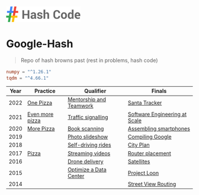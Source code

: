![Logo for Google Hash Code, an octothorpe in the Google colours next to the title Hash Code](./hashcode-logo.png)

# Google-Hash
> Repo of hash browns past (rest in problems, hash code)

```toml
numpy = "^1.26.1"
tqdm = "^4.66.1"
```

| **Year** | **Practice**                                         | **Qualifier**                                                     | **Finals**                                                       |
| -------- | ---------------------------------------------------- | ----------------------------------------------------------------- | ---------------------------------------------------------------- |
| 2022     | [One Pizza](./2022/hashcode_2022_practice.pdf)       | [Mentorship and Teamwork](./2022/hashcode_2022_qualification.pdf) | [Santa Tracker](./2022/hashcode_2022_finals.pdf)                 |
| 2021     | [Even more pizza](./2021/hashcode_2021_practice.pdf) | [Traffic signalling](./2021/hashcode_2021_qualification.pdf)      | [Software Engineering at Scale](./2021/hashcode_2021_finals.pdf) |
| 2020     | [More Pizza](./2020/hashcode_2020_practice.pdf)      | [Book scanning](./2020/hashcode_2020_qualification.pdf)           | [Assembling smartphones](./2020/hashcode_2020_finals.pdf)        |
| 2019     |                                                      | [Photo slideshow](./2019/hashcode_2019_qualification.pdf)         | [Compiling Google](./2019/hashcode_2019_finals.pdf)              |
| 2018     |                                                      | [Self-driving rides](./2018/hashcode_2018_qualification.pdf)      | [City Plan](./2018/hashcode_2018_finals.pdf)                     |
| 2017     | [Pizza](./2017/hashcode_2017_practice.pdf)           | [Streaming videos](./2017/hashcode_2017_qualification.pdf)        | [Router placement](./2017/hashcode_2017_finals.pdf)              |
| 2016     |                                                      | [Drone delivery](./2016/hashcode_2016_qualification.pdf)          | [Satellites](./2016/hashcode_2016_finals.pdf)                    |
| 2015     |                                                      | [Optimize a Data Center](./2015/hashcode_2015_qualification.pdf)  | [Project Loon](./2015/hashcode_2015_finals.pdf)                  |
| 2014     |                                                      |                                                                   | [Street View Routing](./2014/hashcode_2014_finals.pdf)           |
